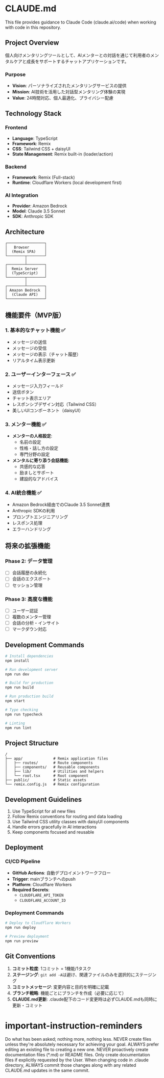 # CLAUDE.md

This file provides guidance to Claude Code (claude.ai/code) when working with code in this repository.

## Project Overview

個人向けメンタリングツールとして、AIメンターとの対話を通じて利用者のメンタルケアと成長をサポートするチャットアプリケーションです。

### Purpose
- **Vision**: パーソナライズされたメンタリングサービスの提供
- **Mission**: AI技術を活用した対話型メンタリング体験の実現
- **Value**: 24時間対応、個人最適化、プライバシー配慮

## Technology Stack

### Frontend
- **Language**: TypeScript
- **Framework**: Remix
- **CSS**: Tailwind CSS + daisyUI
- **State Management**: Remix built-in (loader/action)

### Backend
- **Framework**: Remix (Full-stack)
- **Runtime**: Cloudflare Workers (local development first)

### AI Integration
- **Provider**: Amazon Bedrock
- **Model**: Claude 3.5 Sonnet
- **SDK**: Anthropic SDK

## Architecture

```
┌─────────────────┐
│   Browser       │
│  (Remix SPA)    │
└────────┬────────┘
         │
┌────────┴────────┐
│  Remix Server   │
│  (TypeScript)   │
└────────┬────────┘
         │
┌────────┴────────┐
│ Amazon Bedrock  │
│  (Claude API)   │
└─────────────────┘
```

## 機能要件（MVP版）

### 1. 基本的なチャット機能 ✅
- メッセージの送信
- メッセージの受信
- メッセージの表示（チャット履歴）
- リアルタイム表示更新

### 2. ユーザーインターフェース ✅
- メッセージ入力フィールド
- 送信ボタン
- チャット表示エリア
- レスポンシブデザイン対応（Tailwind CSS）
- 美しいUIコンポーネント（daisyUI）

### 3. メンター機能 ✅
- **メンターの人格設定**:
  - 名前の設定
  - 性格・話し方の設定
  - 専門分野の設定
- **メンタルに寄り添う会話機能**:
  - 共感的な応答
  - 励ましとサポート
  - 建設的なアドバイス

### 4. AI統合機能 ✅
- Amazon Bedrock経由でのClaude 3.5 Sonnet連携
- Anthropic SDKの利用
- プロンプトエンジニアリング
- レスポンス処理
- エラーハンドリング

## 将来の拡張機能

### Phase 2: データ管理
- [ ] 会話履歴の永続化
- [ ] 会話のエクスポート
- [ ] セッション管理

### Phase 3: 高度な機能
- [ ] ユーザー認証
- [ ] 複数のメンター管理
- [ ] 会話の分析・インサイト
- [ ] マークダウン対応

## Development Commands

```bash
# Install dependencies
npm install

# Run development server
npm run dev

# Build for production
npm run build

# Run production build
npm start

# Type checking
npm run typecheck

# Linting
npm run lint
```

## Project Structure

```
/
├── app/              # Remix application files
│   ├── routes/       # Route components
│   ├── components/   # Reusable components
│   ├── lib/          # Utilities and helpers
│   └── root.tsx      # Root component
├── public/           # Static assets
└── remix.config.js   # Remix configuration
```

## Development Guidelines

1. Use TypeScript for all new files
2. Follow Remix conventions for routing and data loading
3. Use Tailwind CSS utility classes with daisyUI components
4. Handle errors gracefully in AI interactions
5. Keep components focused and reusable

## Deployment

### CI/CD Pipeline
- **GitHub Actions**: 自動デプロイメントワークフロー
- **Trigger**: mainブランチへのpush
- **Platform**: Cloudflare Workers
- **Required Secrets**:
  - `CLOUDFLARE_API_TOKEN`
  - `CLOUDFLARE_ACCOUNT_ID`

### Deployment Commands

```bash
# Deploy to Cloudflare Workers
npm run deploy

# Preview deployment
npm run preview
```

## Git Conventions

1. **コミット粒度**: 1コミット = 1機能/1タスク
2. **ステージング**: `git add -A`は避け、関連ファイルのみを選択的にステージング
3. **コミットメッセージ**: 変更内容と目的を明確に記載
4. **ブランチ戦略**: 機能ごとにブランチを作成（必要に応じて）
5. **CLAUDE.md更新**: .claude配下のコード変更時は必ずCLAUDE.mdも同時に更新・コミット

# important-instruction-reminders
Do what has been asked; nothing more, nothing less.
NEVER create files unless they're absolutely necessary for achieving your goal.
ALWAYS prefer editing an existing file to creating a new one.
NEVER proactively create documentation files (*.md) or README files. Only create documentation files if explicitly requested by the User.
When changing code in .claude directory, ALWAYS commit those changes along with any related CLAUDE.md updates in the same commit.
